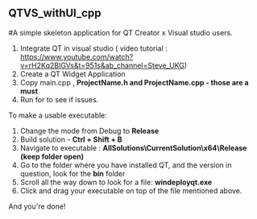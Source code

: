 ## QTVS_withUI_cpp

#A simple skeleton application for QT Creator x Visual studio users. 

1. Integrate QT in visual studio ( video tutorial : https://www.youtube.com/watch?v=rH2Kq2BIGVs&t=951s&ab_channel=Steve_UKG)
2. Create a QT Widget Application
3. Copy main.cpp , **ProjectName.h and ProjectName.cpp - those are a must**
4. Run for to see if issues.

To make a usable executable:

1. Change the mode from Debug to **Release**
2. Build solution - **Ctrl + Shift + B**
3. Navigate to executable : **AllSolutions\CurrentSolution\x64\Release (keep folder open)**
4. Go to the folder where you have installed QT, and the version in question, look for the **bin** folder
5. Scroll all the way down to look for a file: **windeployqt.exe**
6. Click and drag your executable on top of the file mentioned above.

And you're done! 
